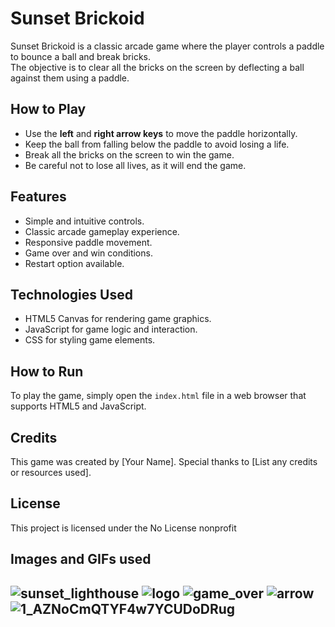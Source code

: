 <!DOCTYPE html>
<html lang="en">
<head>
  <meta charset="UTF-8">
  <meta name="viewport" content="width=device-width, initial-scale=1.0">
  <title>Sunset Brickoid README</title>
</head>
<body>
  <h1>Sunset Brickoid </h1>

  <p>Sunset Brickoid is a classic arcade game where the player controls a paddle to bounce a ball and break bricks. <br />
The objective is to clear all the bricks on the screen by deflecting a ball against them using a paddle.</p>

  <h2>How to Play</h2>
  <ul>
    <li>Use the <strong>left</strong> and <strong>right arrow keys</strong> to move the paddle horizontally.</li>
    <li>Keep the ball from falling below the paddle to avoid losing a life.</li>
    <li>Break all the bricks on the screen to win the game.</li>
    <li>Be careful not to lose all lives, as it will end the game.</li>
  </ul>

  <h2>Features</h2>
  <ul>
    <li>Simple and intuitive controls.</li>
    <li>Classic arcade gameplay experience.</li>
    <li>Responsive paddle movement.</li>
    <li>Game over and win conditions.</li>
    <li>Restart option available.</li>
  </ul>

  <h2>Technologies Used</h2>
  <ul>
    <li>HTML5 Canvas for rendering game graphics.</li>
    <li>JavaScript for game logic and interaction.</li>
    <li>CSS for styling game elements.</li>
  </ul>

  <h2>How to Run</h2>
  <p>To play the game, simply open the <code>index.html</code> file in a web browser that supports HTML5 and JavaScript.</p>

  <h2>Credits</h2>
  <p>This game was created by [Your Name]. Special thanks to [List any credits or resources used].</p>

  <h2>License</h2>
  <p>This project is licensed under the No License nonprofit </p>

  <h2>Images and GIFs used<h2>
  
![sunset_lighthouse](https://github.com/kingblocks/sunset_brickoid_Mar24_master/assets/161535376/ebce3005-a795-4288-af2e-0c355d607ffc)
![logo](https://github.com/kingblocks/sunset_brickoid_Mar24_master/assets/161535376/36290aed-224c-4726-8283-e20a47962ee3)
![game_over](https://github.com/kingblocks/sunset_brickoid_Mar24_master/assets/161535376/1bd2eb69-9bbc-47c2-a90b-b384c1928835)
![arrow](https://github.com/kingblocks/sunset_brickoid_Mar24_master/assets/161535376/5d996408-0689-470b-b13d-d0b26d20756b)
![1_AZNoCmQTYF4w7YCUDoDRug](https://github.com/kingblocks/sunset_brickoid_Mar24_master/assets/161535376/411afc8c-b3ce-4eb4-97b4-b24a6661d100)
</body>
</html>

